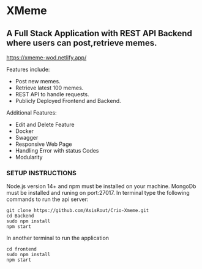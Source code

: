 # XMeme

## A Full Stack Application with REST API Backend where users can post,retrieve memes.

https://xmeme-wod.netlify.app/



Features include:

- Post new memes.
- Retrieve latest 100 memes.
- REST API to handle requests.
- Publicly Deployed Frontend and Backend.

Additional Features:
 
- Edit and Delete Feature 
- Docker
- Swagger
- Responsive Web Page
- Handling Error with status Codes
- Modularity


### SETUP INSTRUCTIONS

Node.js version 14+ and npm must be installed on your machine. MongoDb must be installed and runing on port:27017. In terminal type the following commands to run the api server:

```
git clone https://github.com/AsisRout/Crio-Xmeme.git
cd Backend
sudo npm install
npm start
```

In another terminal to run the application

```
cd frontend
sudo npm install
npm start
```
